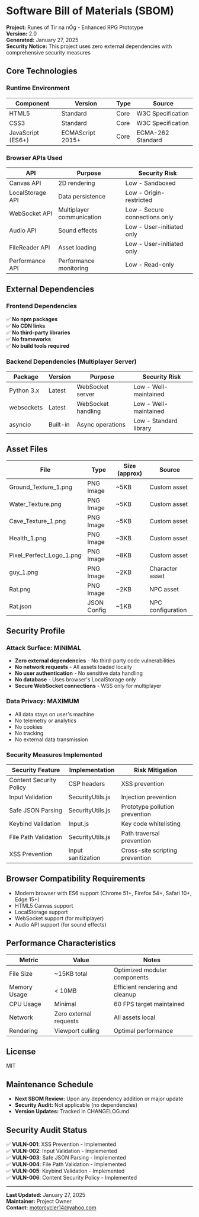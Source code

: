 # Software Bill of Materials (SBOM)

**Project:** Runes of Tir na nÓg - Enhanced RPG Prototype  
**Version:** 2.0  
**Generated:** January 27, 2025  
**Security Notice:** This project uses zero external dependencies with comprehensive security measures

## Core Technologies

### Runtime Environment
| Component | Version | Type | Source |
|-----------|---------|------|--------|
| HTML5 | Standard | Core | W3C Specification |
| CSS3 | Standard | Core | W3C Specification |
| JavaScript (ES6+) | ECMAScript 2015+ | Core | ECMA-262 Standard |

### Browser APIs Used
| API | Purpose | Security Risk |
|-----|---------|---------------|
| Canvas API | 2D rendering | Low - Sandboxed |
| LocalStorage API | Data persistence | Low - Origin-restricted |
| WebSocket API | Multiplayer communication | Low - Secure connections only |
| Audio API | Sound effects | Low - User-initiated only |
| FileReader API | Asset loading | Low - User-initiated only |
| Performance API | Performance monitoring | Low - Read-only |

## External Dependencies

### Frontend Dependencies
✅ **No npm packages**  
✅ **No CDN links**  
✅ **No third-party libraries**  
✅ **No frameworks**  
✅ **No build tools required**

### Backend Dependencies (Multiplayer Server)
| Package | Version | Purpose | Security Risk |
|---------|---------|---------|---------------|
| Python 3.x | Latest | WebSocket server | Low - Well-maintained |
| websockets | Latest | WebSocket handling | Low - Well-maintained |
| asyncio | Built-in | Async operations | Low - Standard library |

## Asset Files
| File | Type | Size (approx) | Source |
|------|------|---------------|--------|
| Ground_Texture_1.png | PNG Image | ~5KB | Custom asset |
| Water_Texture.png | PNG Image | ~5KB | Custom asset |
| Cave_Texture_1.png | PNG Image | ~5KB | Custom asset |
| Health_1.png | PNG Image | ~3KB | Custom asset |
| Pixel_Perfect_Logo_1.png | PNG Image | ~8KB | Custom asset |
| guy_1.png | PNG Image | ~2KB | Character asset |
| Rat.png | PNG Image | ~2KB | NPC asset |
| Rat.json | JSON Config | ~1KB | NPC configuration |

## Security Profile

### Attack Surface: MINIMAL
- **Zero external dependencies** - No third-party code vulnerabilities
- **No network requests** - All assets loaded locally
- **No user authentication** - No sensitive data handling
- **No database** - Uses browser's LocalStorage only
- **Secure WebSocket connections** - WSS only for multiplayer

### Data Privacy: MAXIMUM
- All data stays on user's machine
- No telemetry or analytics
- No cookies
- No tracking
- No external data transmission

### Security Measures Implemented
| Security Feature | Implementation | Risk Mitigation |
|------------------|----------------|-----------------|
| Content Security Policy | CSP headers | XSS prevention |
| Input Validation | SecurityUtils.js | Injection prevention |
| Safe JSON Parsing | SecurityUtils.js | Prototype pollution prevention |
| Keybind Validation | Input.js | Key code whitelisting |
| File Path Validation | SecurityUtils.js | Path traversal prevention |
| XSS Prevention | Input sanitization | Cross-site scripting prevention |

## Browser Compatibility Requirements
- Modern browser with ES6 support (Chrome 51+, Firefox 54+, Safari 10+, Edge 15+)
- HTML5 Canvas support
- LocalStorage support
- WebSocket support (for multiplayer)
- Audio API support (for sound effects)

## Performance Characteristics
| Metric | Value | Notes |
|--------|-------|-------|
| File Size | ~15KB total | Optimized modular components |
| Memory Usage | < 10MB | Efficient rendering and cleanup |
| CPU Usage | Minimal | 60 FPS target maintained |
| Network | Zero external requests | All assets local |
| Rendering | Viewport culling | Optimal performance |

## License
MIT

## Maintenance Schedule
- **Next SBOM Review:** Upon any dependency addition or major update
- **Security Audit:** Not applicable (no dependencies)
- **Version Updates:** Tracked in CHANGELOG.md

## Security Audit Status
✅ **VULN-001**: XSS Prevention - Implemented  
✅ **VULN-002**: Input Validation - Implemented  
✅ **VULN-003**: Safe JSON Parsing - Implemented  
✅ **VULN-004**: File Path Validation - Implemented  
✅ **VULN-005**: Keybind Validation - Implemented  
✅ **VULN-006**: Content Security Policy - Implemented  

---

**Last Updated:** January 27, 2025  
**Maintainer:** Project Owner  
**Contact:** motorcycler14@yahoo.com
